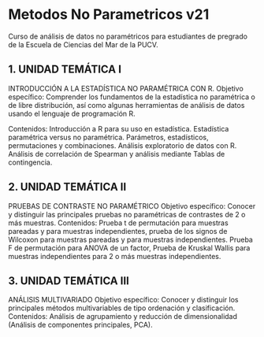 # Metodos No Parametricos v21

Curso de análisis de datos no paramétricos para estudiantes de pregrado de la Escuela de Ciencias del Mar de la PUCV.

## 1.	UNIDAD TEMÁTICA I
INTRODUCCIÓN A LA ESTADÍSTICA NO PARAMÉTRICA CON R.
Objetivo específico: Comprender los fundamentos de la estadística no paramétrica o de libre distribución, así como algunas herramientas de análisis de datos usando el lenguaje de programación R.

Contenidos: Introducción a R para su uso en estadística. Estadística paramétrica versus no paramétrica. Parámetros, estadísticos, permutaciones y combinaciones. Análisis exploratorio de datos con R. Análisis de correlación de Spearman y análisis mediante Tablas de contingencia.

## 2.	UNIDAD TEMÁTICA II  
PRUEBAS DE CONTRASTE NO PARAMÉTRICO 
Objetivo específico: Conocer y distinguir las principales pruebas no paramétricas de contrastes de 2 o más muestras.
Contenidos: Prueba t de permutación para muestras pareadas y para muestras independientes, prueba de los signos de Wilcoxon para muestras pareadas y para muestras independientes. Prueba F de permutación para ANOVA de un factor, Prueba de Kruskal Wallis para muestras independientes para 2 o más muestras independientes.

## 3.	UNIDAD TEMÁTICA III
ANÁLISIS MULTIVARIADO
Objetivo específico: Conocer y distinguir los principales métodos multivariables de tipo ordenación y clasificación. 
Contenidos: Análisis de agrupamiento y reducción de dimensionalidad (Análisis de componentes principales, PCA).

